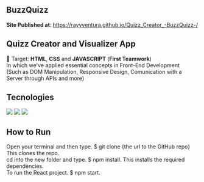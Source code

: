 ## BuzzQuizz
**Site Published at**: https://rayyventura.github.io/Quizz_Creator_-BuzzQuizz-/


## Quizz Creator and Visualizer App </br>
🎯 Target: **HTML**, **CSS** and **JAVASCRIPT** (**First Teamwork**)</br>
In which we've applied essential concepts in Front-End Development </br>
(Such as DOM Manipulation, Responsive Design, Comunication with a Server through APIs and more)

## Tecnologies
<div> 
 <img src="https://img.shields.io/badge/HTML5-E34F26?style=for-the-badge&logo=html5&logoColor=white">
 <img src="https://img.shields.io/badge/CSS3-1572B6?style=for-the-badge&logo=css3&logoColor=white">
 <img src="https://img.shields.io/badge/JavaScript-323330?style=for-the-badge&logo=javascript&logoColor=F7DF1E">
</div>

## How to Run
Open your terminal and then type. $ git clone {the url to the GitHub repo} This clones the repo.</br>
cd into the new folder and type. $ npm install. This installs the required dependencies.</br>
To run the React project. $ npm start.
